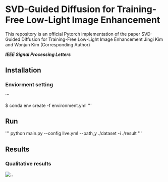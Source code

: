 # SVD-Guided Diffusion for Training-Free Low-Light Image Enhancement
This repository is an official Pytorch implementation of the paper SVD-Guided Diffusion for Training-Free Low-Light Image Enhancement
Jingi Kim and Wonjun Kim (Corresponding Author)

***IEEE Signal Processing Letters***

## Installation
### Enviorment setting
'''

$ conda env create -f environment.yml
'''
## Run 
'''
python main.py --config llve.yml --path_y ./dataset -i ./result
'''

## Results
### Qualitative results
![..](figures/Fig.svg)

